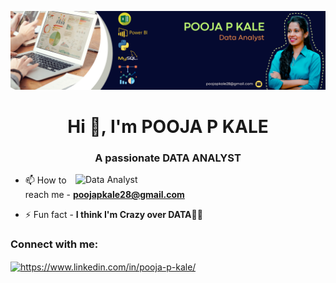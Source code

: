 ![logo](https://github.com/PoojaPKale/PoojaPKale/blob/main/Data%20Analyst%20Linkedin%20Background%20(1).png)
<h1 align="center">Hi 👋, I'm POOJA P KALE</h1>
<h3 align="center">A passionate DATA ANALYST </h3>

<img align="right" alt="Data Analyst" width="400" src="https://encrypted-tbn0.gstatic.com/images?q=tbn:ANd9GcTGy_IJ2j8Hi68vhKm-Q5jmN1Ma2hOEs00u07Z4kcA4we6LhjhapHdeyF5MfrnwiGkfiSg&usqp=CAU">

- 📫 How to reach me - **poojapkale28@gmail.com**

- ⚡ Fun fact - **I think I'm Crazy over DATA👨‍💻**

<h3 align="left">Connect with me:</h3>
<p align="left">
<a href="https://linkedin.com/in/pooja-p-kale/" target="blank"><img align="center" src="https://raw.githubusercontent.com/rahuldkjain/github-profile-readme-generator/master/src/images/icons/Social/linked-in-alt.svg" alt="https://www.linkedin.com/in/pooja-p-kale/" height="30" width="40" /></a>
</p>
